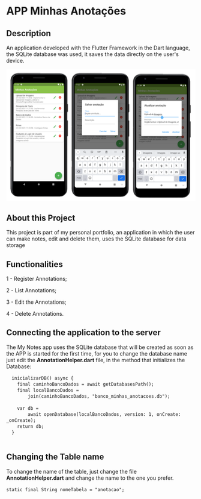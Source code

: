 # APP Minhas Anotações

## Description

An application developed with the Flutter Framework in the Dart language, the SQLite database was used, it saves the data directly on the user's device.  

<p><a target="_blank" rel="noopener noreferrer" href="https://github.com/jailsonjpo/minhas_anotacoes/blob/master/minhasAnotacoes_Flutter.png"><img src="https://github.com/jailsonjpo/minhas_anotacoes/blob/master/minhasAnotacoes_Flutter.png" alt="Preview-Screens" style="max-width:100%;"></a></p>

## About this Project

This project is part of my personal portfolio, an application in which the user can make notes, edit and delete them, uses the SQLite database for data storage

## Functionalities

1 - Register Annotations;

2 - List Annotations;

3 - Edit the Annotations;

4 - Delete Annotations.


## Connecting the application to the server


The My Notes app uses the SQLite database that will be created as soon as the APP is started for the first time, for you to change the database name just edit the **AnnotationHelper.dart** file, in the method that initializes the Database:


```
  inicializarDB() async {
    final caminhoBancoDados = await getDatabasesPath();
    final localBancoDados =
        join(caminhoBancoDados, "banco_minhas_anotacoes.db");

    var db =
        await openDatabase(localBancoDados, version: 1, onCreate: _onCreate);
    return db;
  } 
  
  ```
  
  ## Changing the Table name
  
  To change the name of the table, just change the file **AnnotationHelper.dart** and change the name to the one you prefer.
  ```
  static final String nomeTabela = "anotacao";
  
  ```
  
  
  



